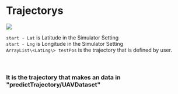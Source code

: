 # Trajectorys

![](https://velog.velcdn.com/images/jsin2475/post/10a4baca-6e92-4445-a00d-c6c6872d09b4/image.png)

`start - Lat` is Latitude in the Simulator Setting <br>
`start - Lng` is Longitude in the Simulator Setting <br>
`ArrayList\<LatLng\> testPos` is the trajectory that is defined by user.
<br>
<br>
<br>

### It is the trajectory that makes an data in "predictTrajectory/UAVDataset"
